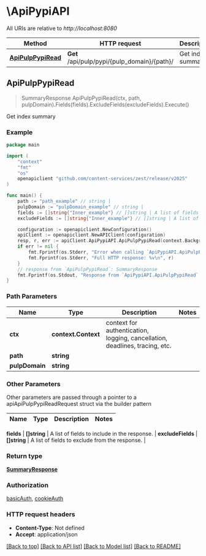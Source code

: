 # \ApiPypiAPI

All URIs are relative to *http://localhost:8080*

Method | HTTP request | Description
------------- | ------------- | -------------
[**ApiPulpPypiRead**](ApiPypiAPI.md#ApiPulpPypiRead) | **Get** /api/pulp/pypi/{pulp_domain}/{path}/ | Get index summary



## ApiPulpPypiRead

> SummaryResponse ApiPulpPypiRead(ctx, path, pulpDomain).Fields(fields).ExcludeFields(excludeFields).Execute()

Get index summary



### Example

```go
package main

import (
	"context"
	"fmt"
	"os"
	openapiclient "github.com/content-services/zest/release/v2025"
)

func main() {
	path := "path_example" // string | 
	pulpDomain := "pulpDomain_example" // string | 
	fields := []string{"Inner_example"} // []string | A list of fields to include in the response. (optional)
	excludeFields := []string{"Inner_example"} // []string | A list of fields to exclude from the response. (optional)

	configuration := openapiclient.NewConfiguration()
	apiClient := openapiclient.NewAPIClient(configuration)
	resp, r, err := apiClient.ApiPypiAPI.ApiPulpPypiRead(context.Background(), path, pulpDomain).Fields(fields).ExcludeFields(excludeFields).Execute()
	if err != nil {
		fmt.Fprintf(os.Stderr, "Error when calling `ApiPypiAPI.ApiPulpPypiRead``: %v\n", err)
		fmt.Fprintf(os.Stderr, "Full HTTP response: %v\n", r)
	}
	// response from `ApiPulpPypiRead`: SummaryResponse
	fmt.Fprintf(os.Stdout, "Response from `ApiPypiAPI.ApiPulpPypiRead`: %v\n", resp)
}
```

### Path Parameters


Name | Type | Description  | Notes
------------- | ------------- | ------------- | -------------
**ctx** | **context.Context** | context for authentication, logging, cancellation, deadlines, tracing, etc.
**path** | **string** |  | 
**pulpDomain** | **string** |  | 

### Other Parameters

Other parameters are passed through a pointer to a apiApiPulpPypiReadRequest struct via the builder pattern


Name | Type | Description  | Notes
------------- | ------------- | ------------- | -------------


 **fields** | **[]string** | A list of fields to include in the response. | 
 **excludeFields** | **[]string** | A list of fields to exclude from the response. | 

### Return type

[**SummaryResponse**](SummaryResponse.md)

### Authorization

[basicAuth](../README.md#basicAuth), [cookieAuth](../README.md#cookieAuth)

### HTTP request headers

- **Content-Type**: Not defined
- **Accept**: application/json

[[Back to top]](#) [[Back to API list]](../README.md#documentation-for-api-endpoints)
[[Back to Model list]](../README.md#documentation-for-models)
[[Back to README]](../README.md)

